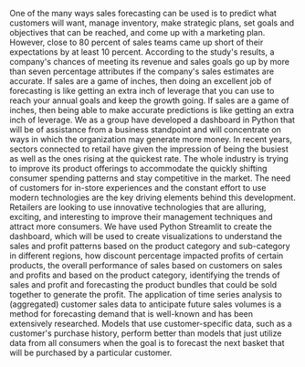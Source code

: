One of the many ways sales forecasting can be used is to predict what customers will want, manage inventory, make strategic plans, set goals and objectives that can be reached, and come up with a marketing plan. However, close to 80 percent of sales teams came up short of their expectations by at least 10 percent. According to the study's results, a company's chances of meeting its revenue and sales goals go up by more than seven percentage attributes if the company's sales estimates are accurate. If sales are a game of inches, then doing an excellent job of forecasting is like getting an extra inch of leverage that you can use to reach your annual goals and keep the growth going. If sales are a game of inches, then being able to make accurate predictions is like getting an extra inch of leverage.
We as a group have developed a dashboard in Python that will be of assistance from a business standpoint and will concentrate on ways in which the organization may generate more money. In recent years, sectors connected to retail have given the impression of being the busiest as well as the ones rising at the quickest rate. The whole industry is trying to improve its product offerings to accommodate the quickly shifting consumer spending patterns and stay competitive in the market. 
The need of customers for in-store experiences and the constant effort to use modern technologies are the key driving elements behind this development. Retailers are looking to use innovative technologies that are alluring, exciting, and interesting to improve their management techniques and attract more consumers. 
We have used Python Streamlit to create the dashboard, which will be used to create visualizations to understand the sales and profit patterns based on the product category and sub-category in different regions, how discount percentage impacted profits of certain products, the overall performance of sales based on customers on sales and profits and based on the product category, identifying the trends of sales and profit and forecasting the product bundles that could be sold together to generate the profit.
The application of time series analysis to (aggregated) customer sales data to anticipate future sales volumes is a method for forecasting demand that is well-known and has been extensively researched. Models that use customer-specific data, such as a customer's purchase history, perform better than models that just utilize data from all consumers when the goal is to forecast the next basket that will be purchased by a particular customer.
